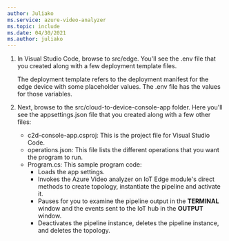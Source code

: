 ```yaml
---
author: Juliako
ms.service: azure-video-analyzer
ms.topic: include
ms.date: 04/30/2021
ms.author: juliako
---
```


1. In Visual Studio Code, browse to src/edge. You'll see the .env file that you created along with a few deployment template files.

   The deployment template refers to the deployment manifest for the edge device with some placeholder values. The .env file has the values for those variables.
2. Next, browse to the src/cloud-to-device-console-app folder. Here you'll see the appsettings.json file that you created along with a few other files:

   - c2d-console-app.csproj: This is the project file for Visual Studio Code.
   - operations.json: This file lists the different operations that you want the program to run.
   - Program.cs: This sample program code:
     - Loads the app settings.
     - Invokes the Azure Video analyzer on IoT Edge module's direct methods to create topology, instantiate the pipeline and activate it.
     - Pauses for you to examine the pipeline output in the **TERMINAL** window and the events sent to the IoT hub in the **OUTPUT** window.
     - Deactivates the pipeline instance, deletes the pipeline instance, and deletes the topology.
